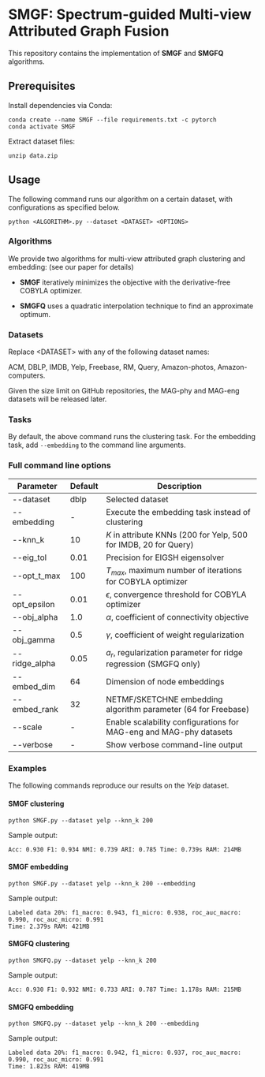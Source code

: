 # SMGF: Spectrum-guided Multi-view Attributed Graph Fusion

This repository contains the implementation of **SMGF**  and **SMGFQ** algorithms.

## Prerequisites

Install dependencies via Conda:
```
conda create --name SMGF --file requirements.txt -c pytorch
conda activate SMGF
```

Extract dataset files: 
```
unzip data.zip
```

## Usage

The following command runs our algorithm on a certain dataset, with configurations as specified below.

```
python <ALGORITHM>.py --dataset <DATASET> <OPTIONS>
```

### Algorithms

We provide two algorithms for multi-view attributed graph clustering and embedding: (see our paper for details)

- **SMGF** iteratively minimizes the objective with the derivative-free COBYLA optimizer. 

- **SMGFQ** uses a quadratic interpolation technique to find an approximate optimum. 

### Datasets

Replace \<DATASET\> with any of the following dataset names:

ACM, DBLP, IMDB, Yelp, Freebase, RM, Query, Amazon-photos, Amazon-computers.

Given the size limit on GitHub repositories, the MAG-phy and MAG-eng datasets will be released later.

### Tasks

By default, the above command runs the clustering task. For the embedding task, add `--embedding` to the command line arguments.

### Full command line options

| Parameter     | Default | Description                                                  |
| ------------- | ------- | ------------------------------------------------------------ |
| --dataset     | dblp    | Selected dataset                                         |
| --embedding   | -       | Execute the embedding task instead of clustering       |
| --knn_k       | 10      | $K$ in attribute KNNs (200 for Yelp, 500 for IMDB, 20 for Query)         |
| --eig_tol     | 0.01    | Precision for EIGSH eigensolver                                    |
| --opt_t_max   | 100     | $T_{max}$, maximum number of iterations for COBYLA optimizer |
| --opt_epsilon | 0.01    | $\epsilon$, convergence threshold for COBYLA optimizer       |
| --obj_alpha   | 1.0     | $\alpha$, coefficient of connectivity objective              |
| --obj_gamma   | 0.5     | $\gamma$, coefficient of weight regularization               |
| --ridge_alpha | 0.05    | $a_r$, regularization parameter for ridge regression (SMGFQ only)        |
| --embed_dim   | 64      | Dimension of node embeddings                                  |
| --embed_rank  | 32      | NETMF/SKETCHNE embedding algorithm parameter (64 for Freebase)                 |
| --scale       | -       | Enable scalability configurations for MAG-eng and MAG-phy datasets         |
| --verbose     | -       | Show verbose command-line output                          |

### Examples

The following commands reproduce our results on the *Yelp* dataset.

#### **SMGF** clustering
```
python SMGF.py --dataset yelp --knn_k 200
```
Sample output: 
```
Acc: 0.930 F1: 0.934 NMI: 0.739 ARI: 0.785 Time: 0.739s RAM: 214MB
```
#### **SMGF** embedding
```
python SMGF.py --dataset yelp --knn_k 200 --embedding
```
Sample output: 
```
Labeled data 20%: f1_macro: 0.943, f1_micro: 0.938, roc_auc_macro: 0.990, roc_auc_micro: 0.991
Time: 2.379s RAM: 421MB
```

#### **SMGFQ** clustering
```
python SMGFQ.py --dataset yelp --knn_k 200
```
Sample output: 
```
Acc: 0.930 F1: 0.932 NMI: 0.733 ARI: 0.787 Time: 1.178s RAM: 215MB
```
#### **SMGFQ** embedding
```
python SMGFQ.py --dataset yelp --knn_k 200 --embedding
```
Sample output: 
```
Labeled data 20%: f1_macro: 0.942, f1_micro: 0.937, roc_auc_macro: 0.990, roc_auc_micro: 0.991
Time: 1.823s RAM: 419MB
```
